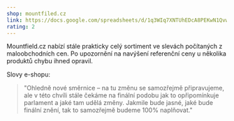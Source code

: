 ```yaml
---
shop: mountfiled.cz
link: https://docs.google.com/spreadsheets/d/1q3WIq7XNTUhEDcA8PEKwN1QvwFeXqlZzuIQcXIQ7lzo/edit?usp=sharing
rating: 2
---
```


Mountfield.cz nabízí stále prakticky celý sortiment ve slevách počítaných z maloobchodních cen. Po upozornění na navýšení referenční ceny u několika produktů chybu ihned opravil.

Slovy e-shopu:

> "Ohledně nové směrnice – na tu změnu se samozřejmě připravujeme, ale v této chvíli stále čekáme na finální podobu jak to opřipomínkuje parlament a jaké tam udělá změny. Jakmile bude jasné, jaké bude finální znění, tak to samozřejmě budeme 100% naplňovat."
